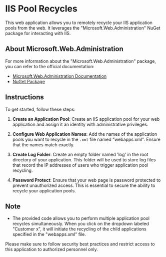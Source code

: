 # IIS Pool Recycles

This web application allows you to remotely recycle your IIS application pools from the web. It leverages the "Microsoft.Web.Administration" NuGet package for interacting with IIS.

## About Microsoft.Web.Administration

For more information about the "Microsoft.Web.Administration" package, you can refer to the official documentation:
- [Microsoft.Web.Administration Documentation](https://learn.microsoft.com/en-us/dotnet/api/microsoft.web.administration?view=iis-dotnet)
- [NuGet Package](https://www.nuget.org/packages/Microsoft.Web.Administration/)

## Instructions

To get started, follow these steps:

1. **Create an Application Pool**: Create an IIS application pool for your web application and assign it an identity with administrative privileges.

2. **Configure Web Application Names**: Add the names of the application pools you want to recycle in the `.xml` file named "webapps.xml". Ensure that the names match exactly.

3. **Create Log Folder**: Create an empty folder named 'log' in the root directory of your application. This folder will be used to store log files that record the IP addresses of users who trigger application pool recycling.

4. **Password Protect**: Ensure that your web page is password protected to prevent unauthorized access. This is essential to secure the ability to recycle your application pools.

## Note

- The provided code allows you to perform multiple application pool recycles simultaneously. When you click on the dropdown labeled "Customer x", it will initiate the recycling of the child applications specified in the "webapps.xml" file.

Please make sure to follow security best practices and restrict access to this application to authorized personnel only.

